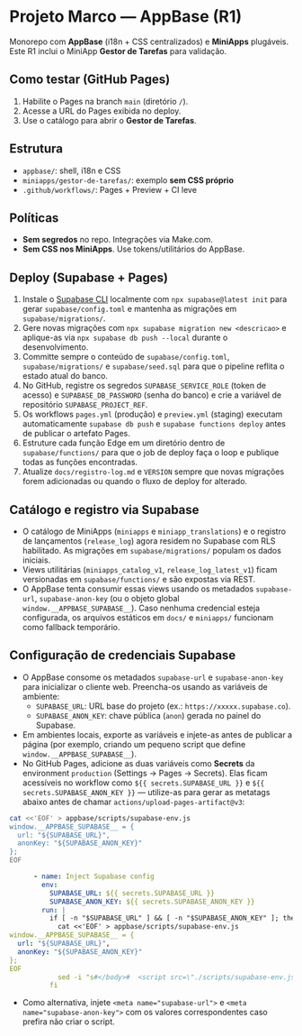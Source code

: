 # Projeto Marco — AppBase (R1)

Monorepo com **AppBase** (i18n + CSS centralizados) e **MiniApps** plugáveis.
Este R1 inclui o MiniApp **Gestor de Tarefas** para validação.

## Como testar (GitHub Pages)
1. Habilite o Pages na branch `main` (diretório `/`).
2. Acesse a URL do Pages exibida no deploy.
3. Use o catálogo para abrir o **Gestor de Tarefas**.

## Estrutura
- `appbase/`: shell, i18n e CSS
- `miniapps/gestor-de-tarefas/`: exemplo **sem CSS próprio**
- `.github/workflows/`: Pages + Preview + CI leve

## Políticas
- **Sem segredos** no repo. Integrações via Make.com.
- **Sem CSS nos MiniApps**. Use tokens/utilitários do AppBase.

## Deploy (Supabase + Pages)
1. Instale o [Supabase CLI](https://supabase.com/docs/guides/cli) localmente com `npx supabase@latest init` para gerar `supabase/config.toml` e mantenha as migrações em `supabase/migrations/`.
2. Gere novas migrações com `npx supabase migration new <descricao>` e aplique-as via `npx supabase db push --local` durante o desenvolvimento.
3. Committe sempre o conteúdo de `supabase/config.toml`, `supabase/migrations/` e `supabase/seed.sql` para que o pipeline reflita o estado atual do banco.
4. No GitHub, registre os segredos `SUPABASE_SERVICE_ROLE` (token de acesso) e `SUPABASE_DB_PASSWORD` (senha do banco) e crie a variável de repositório `SUPABASE_PROJECT_REF`.
5. Os workflows `pages.yml` (produção) e `preview.yml` (staging) executam automaticamente `supabase db push` e `supabase functions deploy` antes de publicar o artefato Pages.
6. Estruture cada função Edge em um diretório dentro de `supabase/functions/` para que o job de deploy faça o loop e publique todas as funções encontradas.
7. Atualize `docs/registro-log.md` e `VERSION` sempre que novas migrações forem adicionadas ou quando o fluxo de deploy for alterado.

## Catálogo e registro via Supabase
- O catálogo de MiniApps (`miniapps` e `miniapp_translations`) e o registro de lançamentos (`release_log`) agora residem no Supabase com RLS habilitado. As migrações em `supabase/migrations/` populam os dados iniciais.
- Views utilitárias (`miniapps_catalog_v1`, `release_log_latest_v1`) ficam versionadas em `supabase/functions/` e são expostas via REST.
- O AppBase tenta consumir essas views usando os metadados `supabase-url`, `supabase-anon-key` (ou o objeto global `window.__APPBASE_SUPABASE__`). Caso nenhuma credencial esteja configurada, os arquivos estáticos em `docs/` e `miniapps/` funcionam como fallback temporário.

## Configuração de credenciais Supabase
- O AppBase consome os metadados `supabase-url` e `supabase-anon-key` para inicializar o cliente web. Preencha-os usando as variáveis de ambiente:
  - `SUPABASE_URL`: URL base do projeto (ex.: `https://xxxxx.supabase.co`).
  - `SUPABASE_ANON_KEY`: chave pública (`anon`) gerada no painel do Supabase.
- Em ambientes locais, exporte as variáveis e injete-as antes de publicar a página (por exemplo, criando um pequeno script que define `window.__APPBASE_SUPABASE__`).
- No GitHub Pages, adicione as duas variáveis como **Secrets** da environment `production` (Settings → Pages → Secrets). Elas ficam acessíveis no workflow como `${{ secrets.SUPABASE_URL }}` e `${{ secrets.SUPABASE_ANON_KEY }}` — utilize-as para gerar as metatags abaixo antes de chamar `actions/upload-pages-artifact@v3`:

```sh
cat <<'EOF' > appbase/scripts/supabase-env.js
window.__APPBASE_SUPABASE__ = {
  url: "${SUPABASE_URL}",
  anonKey: "${SUPABASE_ANON_KEY}"
};
EOF
```

```yaml
      - name: Inject Supabase config
        env:
          SUPABASE_URL: ${{ secrets.SUPABASE_URL }}
          SUPABASE_ANON_KEY: ${{ secrets.SUPABASE_ANON_KEY }}
        run: |
          if [ -n "$SUPABASE_URL" ] && [ -n "$SUPABASE_ANON_KEY" ]; then
            cat <<'EOF' > appbase/scripts/supabase-env.js
window.__APPBASE_SUPABASE__ = {
  url: "${SUPABASE_URL}",
  anonKey: "${SUPABASE_ANON_KEY}"
};
EOF
            sed -i "s#</body>#  <script src=\"./scripts/supabase-env.js\"></script>\n</body>#" appbase/index.html
          fi
```

- Como alternativa, injete `<meta name="supabase-url">` e `<meta name="supabase-anon-key">` com os valores correspondentes caso prefira não criar o script.
